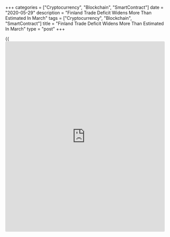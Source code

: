 +++
categories = ["Cryptocurrency", "Blockchain", "SmartContract"]
date = "2020-05-29"
description = "Finland Trade Deficit Widens More Than Estimated In March"
tags = ["Cryptocurrency", "Blockchain", "SmartContract"]
title = "Finland Trade Deficit Widens More Than Estimated In March"
type = "post"
+++

{{<iframe id="large-banner" src="https://www.bounty.group/#slide=4.0" width="100%" height="600" scrolling="no" style="border: 0px solid rgb(216, 221, 230); border-radius: 3px;">}}

Finland's trade deficit widened more than initially estimated in March,
final figures from the Finnish Customs showed on Friday.

The trade deficit increased to EUR 336 million in March from EUR 119
million in the same month last year. According to the initial estimate
trade deficit was EUR 270 million.

Exports dropped 8.8 percent year-on-year in March, as estimated.

Imports fell 4.8 percent annually in March. In the initial estimate,
imports declined 6.1 percent.

Exports to the EU countries decreased 5.8 percent in March. According to
the initial estimate exports fell 6.0 percent.

Imports from EU countries fell 0.1 percent in March. In the initial
estimate, imports declined 2.0 percent.

Shipments to countries outside the EU decreased 12.5 percent and imports
from them declined 11.3 percent in March.

For the January-March period, the trade deficit was EUR 1.4 billion
versus a surplus of EUR 273 million from a year ago. In the initial
estimate, the trade deficit was EUR 1.3 billion.

For comments and feedback [contact](https://www.playgroundfx.com/contact/): editorial@rtt[news](https://www.letsplayfx.com/blog/forex-news-website/).com

[Economic News][1]

 **What parts of the world are seeing the best (and worst) economic
performances lately? Click[here][2] to check out our [Econ Scorecard][2]
and find out! See up-to-the-moment [ranking](https://www.playgroundfx.com/blog/crypto-exchange-ranking/)s for the best and worst
performers in [GDP][2], [unemployment rate][3], [inflation][4] and much
more.**

   1. www.rtt[news](https://www.letsplayfx.com/blog/forex-news-website/).com/Content/EconomicNews.aspx
   2. www.rtt[news](https://www.letsplayfx.com/blog/forex-news-website/).com/economic-scorecard/world-rank/GDP/highest-performance.aspx
   3. www.rtt[news](https://www.letsplayfx.com/blog/forex-news-website/).com/economic-scorecard/world-rank/unemployment-rate/lowest-performance.aspx
   4. www.rtt[news](https://www.letsplayfx.com/blog/forex-news-website/).com/economic-scorecard/world-rank/CPI/highest-performance.aspx